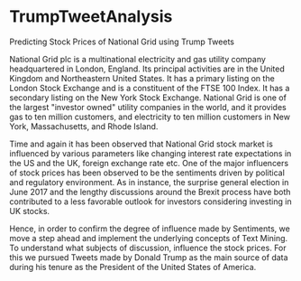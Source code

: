 # TrumpTweetAnalysis
Predicting Stock Prices of National Grid using Trump Tweets


National Grid plc is a multinational electricity and gas utility company headquartered in London, England. Its principal activities are in the United Kingdom and Northeastern United States. It has a primary listing on the London Stock Exchange and is a constituent of the FTSE 100 Index. It has a secondary listing on the New York Stock Exchange. National Grid is one of the largest "investor owned" utility companies in the world, and it provides gas to ten million customers, and electricity to ten million customers in New York, Massachusetts, and Rhode Island.

Time and again it has been observed that National Grid stock market is influenced by various parameters like changing interest rate expectations in the US and the UK, foreign exchange rate etc. One of the major influencers of stock prices has been observed to be the sentiments driven by political and regulatory environment. As in instance, the surprise general election in June 2017 and the lengthy discussions around the Brexit process have both contributed to a less favorable outlook for investors considering investing in UK stocks. 

Hence, in order to confirm the degree of influence made by Sentiments, we move a step ahead and implement the underlying concepts of Text Mining. To understand what subjects of discussion, influence the stock prices. For this we pursued Tweets made by Donald Trump as the main source of data during his tenure as the President of the United States of America.

